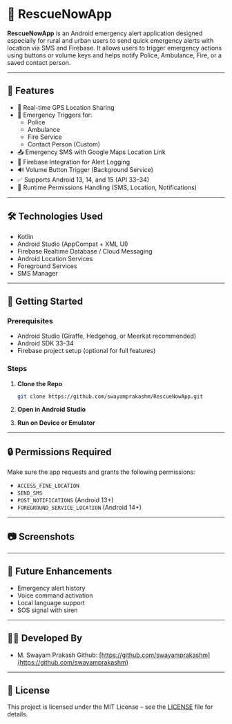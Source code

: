 
# 🚨 RescueNowApp

**RescueNowApp** is an Android emergency alert application designed especially for rural and urban users to send quick emergency alerts with location via SMS and Firebase. It allows users to trigger emergency actions using buttons or volume keys and helps notify Police, Ambulance, Fire, or a saved contact person.

---

## 📱 Features

- 📍 Real-time GPS Location Sharing
- 🔘 Emergency Triggers for:
  - Police
  - Ambulance
  - Fire Service
  - Contact Person (Custom)
- 📤 Emergency SMS with Google Maps Location Link
- 📡 Firebase Integration for Alert Logging
- 🔊 Volume Button Trigger (Background Service)
- ✅ Supports Android 13, 14, and 15 (API 33–34)
- 🔐 Runtime Permissions Handling (SMS, Location, Notifications)

---

## 🛠️ Technologies Used

- Kotlin
- Android Studio (AppCompat + XML UI)
- Firebase Realtime Database / Cloud Messaging
- Android Location Services
- Foreground Services
- SMS Manager

---

## 🚀 Getting Started

### Prerequisites

- Android Studio (Giraffe, Hedgehog, or Meerkat recommended)
- Android SDK 33–34
- Firebase project setup (optional for full features)

### Steps

1. **Clone the Repo**
   ```bash
   git clone https://github.com/swayamprakashm/RescueNowApp.git


2. **Open in Android Studio**

3. **Run on Device or Emulator**

---

## 🔒 Permissions Required

Make sure the app requests and grants the following permissions:

* `ACCESS_FINE_LOCATION`
* `SEND_SMS`
* `POST_NOTIFICATIONS` (Android 13+)
* `FOREGROUND_SERVICE_LOCATION` (Android 14+)

---

## 📷 Screenshots


---

## 📌 Future Enhancements

* Emergency alert history
* Voice command activation
* Local language support
* SOS signal with siren

---

## 👨‍💻 Developed By

* M. Swayam Prakash 
Github: [https://github.com/swayamprakashm](https://github.com/swayamprakashm)

---

## 📜 License

This project is licensed under the MIT License – see the [LICENSE](LICENSE) file for details.
